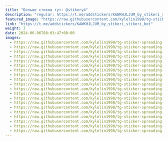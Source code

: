 ```yaml
---
title: "Больше стиков тут: @stikery4"
description: "regular: https://t.me/addstickers/KAWKHJLJUM_by_stikeri_stikeri_bot"
featured_image: "https://raw.githubusercontent.com/kylelin1998/tg-sticker-spreading-worldwide-images/main/img/525ef239-7d73-4353-822c-4202c13e32eb.jpg"
link: "https://t.me/addstickers/KAWKHJLJUM_by_stikeri_stikeri_bot"
weight: 3
date: 2024-06-06T08:03:47+08:00
images:
  - https://raw.githubusercontent.com/kylelin1998/tg-sticker-spreading-worldwide-images/main/img/525ef239-7d73-4353-822c-4202c13e32eb.jpg
  - https://raw.githubusercontent.com/kylelin1998/tg-sticker-spreading-worldwide-images/main/img/679ad045-181a-4931-b307-641c10cc8ad2.jpg
  - https://raw.githubusercontent.com/kylelin1998/tg-sticker-spreading-worldwide-images/main/img/4475f83c-6f4d-4372-9a07-02296515bd2a.jpg
  - https://raw.githubusercontent.com/kylelin1998/tg-sticker-spreading-worldwide-images/main/img/dd057e36-e784-47aa-be6f-ff045872ae41.jpg
  - https://raw.githubusercontent.com/kylelin1998/tg-sticker-spreading-worldwide-images/main/img/f97df68b-adb8-47e5-b83b-e3734657c056.jpg
  - https://raw.githubusercontent.com/kylelin1998/tg-sticker-spreading-worldwide-images/main/img/536a9122-a2de-431d-bce4-ba78cb1480ec.jpg
  - https://raw.githubusercontent.com/kylelin1998/tg-sticker-spreading-worldwide-images/main/img/0dc82f12-2cc7-461d-9a63-5d63ae996080.jpg
  - https://raw.githubusercontent.com/kylelin1998/tg-sticker-spreading-worldwide-images/main/img/a3003aa9-3e01-49dd-80b4-b988e37ee969.jpg
  - https://raw.githubusercontent.com/kylelin1998/tg-sticker-spreading-worldwide-images/main/img/acaaa64b-9491-4ba9-bba0-cb7c847dc549.jpg
  - https://raw.githubusercontent.com/kylelin1998/tg-sticker-spreading-worldwide-images/main/img/c44c1e38-bd80-4a08-ae16-d85b439c90f9.jpg
  - https://raw.githubusercontent.com/kylelin1998/tg-sticker-spreading-worldwide-images/main/img/959156e9-3bfc-4242-9748-1d92ae8d9e0f.jpg
  - https://raw.githubusercontent.com/kylelin1998/tg-sticker-spreading-worldwide-images/main/img/cb044f55-f498-41d3-92eb-0e432656adf5.jpg
  - https://raw.githubusercontent.com/kylelin1998/tg-sticker-spreading-worldwide-images/main/img/cb3abb13-4db7-48b1-91fb-6a86aa3f9e69.jpg
  - https://raw.githubusercontent.com/kylelin1998/tg-sticker-spreading-worldwide-images/main/img/c05c722c-67f6-46b2-8387-2d07751ed476.jpg
  - https://raw.githubusercontent.com/kylelin1998/tg-sticker-spreading-worldwide-images/main/img/1eb51af2-2c76-4761-bc52-c4f973404125.jpg
  - https://raw.githubusercontent.com/kylelin1998/tg-sticker-spreading-worldwide-images/main/img/74f88500-5aeb-471a-a046-e805a4f287c9.jpg
  - https://raw.githubusercontent.com/kylelin1998/tg-sticker-spreading-worldwide-images/main/img/a4f00471-a938-46cc-99e7-413cd3a82d85.jpg
  - https://raw.githubusercontent.com/kylelin1998/tg-sticker-spreading-worldwide-images/main/img/6d100a6a-f037-4887-a727-ef6208f6cf14.jpg
  - https://raw.githubusercontent.com/kylelin1998/tg-sticker-spreading-worldwide-images/main/img/9f49dce8-c3e8-4c17-ac9e-042d3a3e55ee.jpg
  - https://raw.githubusercontent.com/kylelin1998/tg-sticker-spreading-worldwide-images/main/img/b4440309-4077-452d-b40d-aaabbb98e1b5.jpg
---
```

